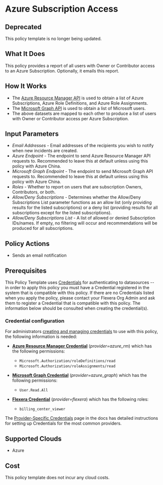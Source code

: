 # Azure Subscription Access

## Deprecated

This policy template is no longer being updated.

## What It Does

This policy provides a report of all users with Owner or Contributor access to an Azure Subscription. Optionally, it emails this report.

## How It Works

- The [Azure Resource Manager API](https://learn.microsoft.com/en-us/rest/api/resources/) is used to obtain a list of Azure Subscriptions, Azure Role Definitions, and Azure Role Assignments.
- The [Microsoft Graph API](https://learn.microsoft.com/en-us/graph/use-the-api) is used to obtain a list of Microsoft users.
- The above datasets are mapped to each other to produce a list of users with Owner or Contributor access per Azure Subscription.

## Input Parameters

- *Email Addresses* - Email addresses of the recipients you wish to notify when new incidents are created.
- *Azure Endpoint* - The endpoint to send Azure Resource Manager API requests to. Recommended to leave this at default unless using this policy with Azure China.
- *Microsoft Graph Endpoint* - The endpoint to send Microsoft Graph API requests to. Recommended to leave this at default unless using this policy with Azure China.
- *Roles* - Whether to report on users that are subscription Owners, Contributors, or both.
- *Allow/Deny Subscriptions* - Determines whether the Allow/Deny Subscriptions List parameter functions as an allow list (only providing results for the listed subscriptions) or a deny list (providing results for all subscriptions except for the listed subscriptions).
- *Allow/Deny Subscriptions List* - A list of allowed or denied Subscription IDs/names. If empty, no filtering will occur and recommendations will be produced for all subscriptions.

## Policy Actions

- Sends an email notification

## Prerequisites

This Policy Template uses [Credentials](https://docs.flexera.com/flexera/EN/Automation/ManagingCredentialsExternal.htm) for authenticating to datasources -- in order to apply this policy you must have a Credential registered in the system that is compatible with this policy. If there are no Credentials listed when you apply the policy, please contact your Flexera Org Admin and ask them to register a Credential that is compatible with this policy. The information below should be consulted when creating the credential(s).

### Credential configuration

For administrators [creating and managing credentials](https://docs.flexera.com/flexera/EN/Automation/ManagingCredentialsExternal.htm) to use with this policy, the following information is needed:

- [**Azure Resource Manager Credential**](https://docs.flexera.com/flexera/EN/Automation/ProviderCredentials.htm#automationadmin_109256743_1124668) (*provider=azure_rm*) which has the following permissions:
  - `Microsoft.Authorization/roleDefinitions/read`
  - `Microsoft.Authorization/roleAssignments/read`

- [**Microsoft Graph Credential**](https://docs.flexera.com/flexera/EN/Automation/ProviderCredentials.htm#automationadmin_1982464505_1121576) (*provider=azure_graph*) which has the following permissions:
  - `User.Read.All`

- [**Flexera Credential**](https://docs.flexera.com/flexera/EN/Automation/ProviderCredentials.htm) (*provider=flexera*) which has the following roles:
  - `billing_center_viewer`

The [Provider-Specific Credentials](https://docs.flexera.com/flexera/EN/Automation/ProviderCredentials.htm) page in the docs has detailed instructions for setting up Credentials for the most common providers.

## Supported Clouds

- Azure

## Cost

This policy template does not incur any cloud costs.
